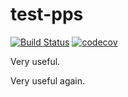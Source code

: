 # test-pps 
[![Build Status](https://travis-ci.org/test-pps/TestPps.svg?branch=master)](https://travis-ci.org/test-pps/TestPps)
[![codecov](https://codecov.io/gh/test-pps/TestPps/branch/master/graph/badge.svg)](https://codecov.io/gh/test-pps/TestPps)


Very useful.

Very useful again.

